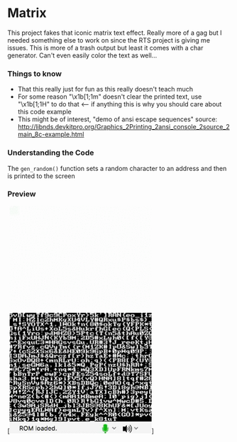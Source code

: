 # Matrix

This project fakes that iconic matrix text effect. Really more of a gag but I needed something else to work on since the RTS project is giving me issues. This is more of a trash output but least it comes with a char generator. Can't even easily color the text as well...

### Things to know
* That this really just for fun as this really doesn't teach much
* For some reason "\x1b[1;1m" doesn't clear the printed text, use "\x1b[1;1H" to do that <-- if anything this is why you should care about this code example
* This might be of interest, "demo of ansi escape sequences" source: http://libnds.devkitpro.org/Graphics_2Printing_2ansi_console_2source_2main_8c-example.html

### Understanding the Code

The `gen_random()` function sets a random character to an address and then is printed to the screen


### Preview

[![character16x16](./matrix.gif)]
